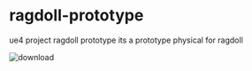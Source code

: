 # ragdoll-prototype
ue4 project ragdoll prototype its a prototype physical for ragdoll






![download](https://user-images.githubusercontent.com/103854198/175323499-bc4d2dfb-5468-40a8-8e41-798035da1368.jpg)






